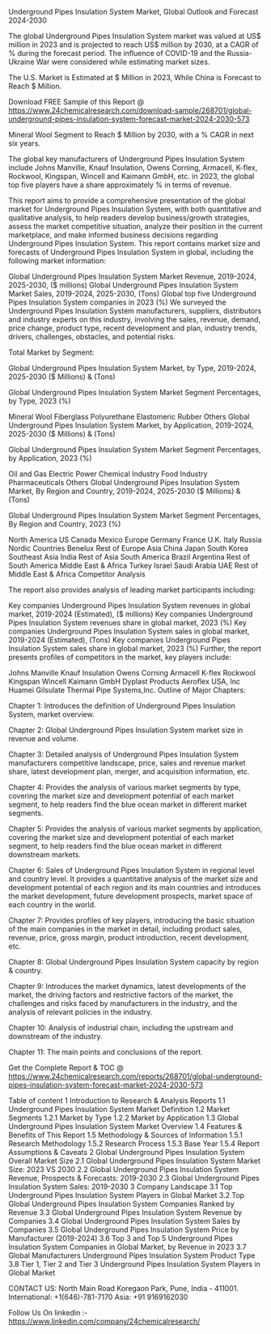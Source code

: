 Underground Pipes Insulation System Market, Global Outlook and Forecast 2024-2030

The global Underground Pipes Insulation System market was valued at US$ million in 2023 and is projected to reach US$ million by 2030, at a CAGR of % during the forecast period. The influence of COVID-19 and the Russia-Ukraine War were considered while estimating market sizes.

The U.S. Market is Estimated at $ Million in 2023, While China is Forecast to Reach $ Million.

Download FREE Sample of this Report @ https://www.24chemicalresearch.com/download-sample/268701/global-underground-pipes-insulation-system-forecast-market-2024-2030-573

Mineral Wool Segment to Reach $ Million by 2030, with a % CAGR in next six years.

The global key manufacturers of Underground Pipes Insulation System include Johns Manville, Knauf Insulation, Owens Corning, Armacell, K-flex, Rockwool, Kingspan, Wincell and Kaimann GmbH, etc. in 2023, the global top five players have a share approximately % in terms of revenue.

This report aims to provide a comprehensive presentation of the global market for Underground Pipes Insulation System, with both quantitative and qualitative analysis, to help readers develop business/growth strategies, assess the market competitive situation, analyze their position in the current marketplace, and make informed business decisions regarding Underground Pipes Insulation System. This report contains market size and forecasts of Underground Pipes Insulation System in global, including the following market information:

Global Underground Pipes Insulation System Market Revenue, 2019-2024, 2025-2030, ($ millions)
Global Underground Pipes Insulation System Market Sales, 2019-2024, 2025-2030, (Tons)
Global top five Underground Pipes Insulation System companies in 2023 (%)
We surveyed the Underground Pipes Insulation System manufacturers, suppliers, distributors and industry experts on this industry, involving the sales, revenue, demand, price change, product type, recent development and plan, industry trends, drivers, challenges, obstacles, and potential risks.

Total Market by Segment:

Global Underground Pipes Insulation System Market, by Type, 2019-2024, 2025-2030 ($ Millions) & (Tons)

Global Underground Pipes Insulation System Market Segment Percentages, by Type, 2023 (%)

Mineral Wool
Fiberglass
Polyurethane
Elastomeric Rubber
Others
Global Underground Pipes Insulation System Market, by Application, 2019-2024, 2025-2030 ($ Millions) & (Tons)

Global Underground Pipes Insulation System Market Segment Percentages, by Application, 2023 (%)

Oil and Gas
Electric Power
Chemical Industry
Food Industry
Pharmaceuticals
Others
Global Underground Pipes Insulation System Market, By Region and Country, 2019-2024, 2025-2030 ($ Millions) & (Tons)

Global Underground Pipes Insulation System Market Segment Percentages, By Region and Country, 2023 (%)

North America
US
Canada
Mexico
Europe
Germany
France
U.K.
Italy
Russia
Nordic Countries
Benelux
Rest of Europe
Asia
China
Japan
South Korea
Southeast Asia
India
Rest of Asia
South America
Brazil
Argentina
Rest of South America
Middle East & Africa
Turkey
Israel
Saudi Arabia
UAE
Rest of Middle East & Africa
Competitor Analysis

The report also provides analysis of leading market participants including:

Key companies Underground Pipes Insulation System revenues in global market, 2019-2024 (Estimated), ($ millions)
Key companies Underground Pipes Insulation System revenues share in global market, 2023 (%)
Key companies Underground Pipes Insulation System sales in global market, 2019-2024 (Estimated), (Tons)
Key companies Underground Pipes Insulation System sales share in global market, 2023 (%)
Further, the report presents profiles of competitors in the market, key players include:

Johns Manville
Knauf Insulation
Owens Corning
Armacell
K-flex
Rockwool
Kingspan
Wincell
Kaimann GmbH
Dyplast Products
Aeroflex USA, Inc
Huamei
Gilsulate
Thermal Pipe Systems,Inc.
Outline of Major Chapters:

Chapter 1: Introduces the definition of Underground Pipes Insulation System, market overview.

Chapter 2: Global Underground Pipes Insulation System market size in revenue and volume.

Chapter 3: Detailed analysis of Underground Pipes Insulation System manufacturers competitive landscape, price, sales and revenue market share, latest development plan, merger, and acquisition information, etc.

Chapter 4: Provides the analysis of various market segments by type, covering the market size and development potential of each market segment, to help readers find the blue ocean market in different market segments.

Chapter 5: Provides the analysis of various market segments by application, covering the market size and development potential of each market segment, to help readers find the blue ocean market in different downstream markets.

Chapter 6: Sales of Underground Pipes Insulation System in regional level and country level. It provides a quantitative analysis of the market size and development potential of each region and its main countries and introduces the market development, future development prospects, market space of each country in the world.

Chapter 7: Provides profiles of key players, introducing the basic situation of the main companies in the market in detail, including product sales, revenue, price, gross margin, product introduction, recent development, etc.

Chapter 8: Global Underground Pipes Insulation System capacity by region & country.

Chapter 9: Introduces the market dynamics, latest developments of the market, the driving factors and restrictive factors of the market, the challenges and risks faced by manufacturers in the industry, and the analysis of relevant policies in the industry.

Chapter 10: Analysis of industrial chain, including the upstream and downstream of the industry.

Chapter 11: The main points and conclusions of the report.

Get the Complete Report & TOC @ https://www.24chemicalresearch.com/reports/268701/global-underground-pipes-insulation-system-forecast-market-2024-2030-573

Table of content
1 Introduction to Research & Analysis Reports
1.1 Underground Pipes Insulation System Market Definition
1.2 Market Segments
1.2.1 Market by Type
1.2.2 Market by Application
1.3 Global Underground Pipes Insulation System Market Overview
1.4 Features & Benefits of This Report
1.5 Methodology & Sources of Information
1.5.1 Research Methodology
1.5.2 Research Process
1.5.3 Base Year
1.5.4 Report Assumptions & Caveats
2 Global Underground Pipes Insulation System Overall Market Size
2.1 Global Underground Pipes Insulation System Market Size: 2023 VS 2030
2.2 Global Underground Pipes Insulation System Revenue, Prospects & Forecasts: 2019-2030
2.3 Global Underground Pipes Insulation System Sales: 2019-2030
3 Company Landscape
3.1 Top Underground Pipes Insulation System Players in Global Market
3.2 Top Global Underground Pipes Insulation System Companies Ranked by Revenue
3.3 Global Underground Pipes Insulation System Revenue by Companies
3.4 Global Underground Pipes Insulation System Sales by Companies
3.5 Global Underground Pipes Insulation System Price by Manufacturer (2019-2024)
3.6 Top 3 and Top 5 Underground Pipes Insulation System Companies in Global Market, by Revenue in 2023
3.7 Global Manufacturers Underground Pipes Insulation System Product Type
3.8 Tier 1, Tier 2 and Tier 3 Underground Pipes Insulation System Players in Global Market

CONTACT US:
North Main Road Koregaon Park, Pune, India - 411001.
International: +1(646)-781-7170
Asia: +91 9169162030

Follow Us On linkedin :- https://www.linkedin.com/company/24chemicalresearch/
